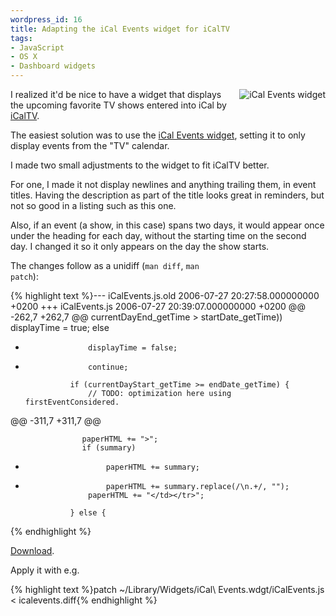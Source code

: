 ```yaml
--- 
wordpress_id: 16
title: Adapting the iCal Events widget for iCalTV
tags: 
- JavaScript
- OS X
- Dashboard widgets
---
```

<img src="http://henrik.nyh.se/uploads/icalevents.png" alt="iCal Events widget" class="right" style="float:right;padding:0 0 0.1em 0.5em;" />

I realized it'd be nice to have a widget that displays the upcoming favorite TV shows entered into iCal by <a href="http://henrik.nyh.se/2006/07/icaltv-ical-reminders-for-favorite-tv-shows-through-xmltv/">iCalTV</a>.

The easiest solution was to use the <a href="http://www.benkazez.com/icalevents.php">iCal Events widget</a>, setting it to only display events from the "TV" calendar.

I made two small adjustments to the widget to fit iCalTV better.

<!--more-->

For one, I made it not display newlines and anything trailing them, in event titles. Having the description as part of the title looks great in reminders, but not so good in a listing such as this one.

Also, if an event (a show, in this case) spans two days, it would appear once under the heading for each day, without the starting time on the second day. I changed it so it only appears on the day the show starts.

The changes follow as a unidiff (<code>man diff</code>, <code>man patch</code>):

{% highlight text %}-<!---->-<!---->- iCalEvents.js.old	2006-07-27 20:27:58.000000000 +0200
+++ iCalEvents.js	2006-07-27 20:39:07.000000000 +0200
@@ -262,7 +262,7 @@
 					     currentDayEnd_getTime > startDate_getTime))
 					displayTime = true;
 				else
-					displayTime = false;
+					continue;
 
 				if (currentDayStart_getTime >= endDate_getTime) {
 					// TODO: optimization here using firstEventConsidered.
@@ -311,7 +311,7 @@
 				
 					paperHTML += ">";
 					if (summary)
-						paperHTML += summary;
+						paperHTML += summary.replace(/\n.+/, "");
 					paperHTML += "</td></tr>";
 					
 				} else {
{% endhighlight %}

<a href="http://henrik.nyh.se/uploads/icalevents.diff">Download</a>.

Apply it with e.g.

{% highlight text %}patch ~/Library/Widgets/iCal\ Events.wdgt/iCalEvents.js < icalevents.diff{% endhighlight %}
